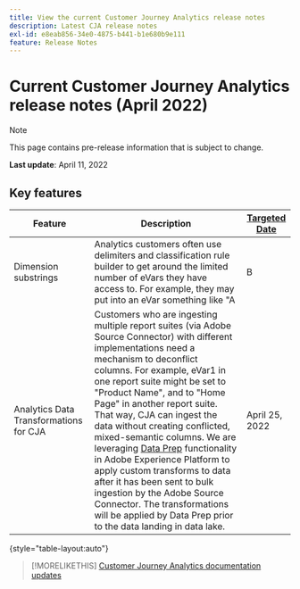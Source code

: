 ```yaml
---
title: View the current Customer Journey Analytics release notes
description: Latest CJA release notes
exl-id: e8eab856-34e0-4875-b441-b1e680b9e111
feature: Release Notes
---
```

# Current Customer Journey Analytics release notes (April 2022)

>[!NOTE]
>
>This page contains pre-release information that is subject to change.

**Last update**: April 11, 2022

## Key features

| Feature | Description | [Targeted Date](/help/release-notes/releases.md) |
| ----------- | ---------- | ----- |
| Dimension substrings | Analytics customers often use delimiters and classification rule builder to get around the limited number of eVars they have access to. For example, they may put into an eVar something like "A | B | C" and really want to report on "A", "B", and "C" as separate dimensions. Classification rule builder has served this use case in Adobe Analytics. However, this approach does not scale as well in CJA, as it can create very large lookup files. To solve this problem, we have broken out these delimited fields at query time rather than use a lookup. This allows us to give a more stable reporting experience for customers with extensive delimited fields. Learn more (to follow) | April 20, 2022 |
| Analytics Data Transformations for CJA | Customers who are ingesting multiple report suites (via Adobe Source Connector) with different implementations need a mechanism to deconflict columns. For example, eVar1 in one report suite might be set to "Product Name", and to "Home Page" in another report suite. That way, CJA can ingest the data without creating conflicted, mixed-semantic columns. We are leveraging [Data Prep](https://experienceleague.adobe.com/docs/experience-platform/data-prep/home.html) functionality in Adobe Experience Platform to apply custom transforms to data after it has been sent to bulk ingestion by the Adobe Source Connector. The transformations will be applied by Data Prep prior to the data landing in data lake. | April 25, 2022 |

{style="table-layout:auto"}

>[!MORELIKETHIS]
>[Customer Journey Analytics documentation updates](/help/release-notes/doc-changes.md)
